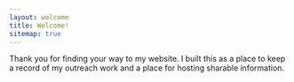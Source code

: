 ```yaml
---
layout: welcome
title: Welcome!
sitemap: true
---
```


Thank you for finding your way to my website. I built this as a place to keep a record of my outreach work and a place for hosting sharable information. 

<!--projects-->
<!--posts-->
